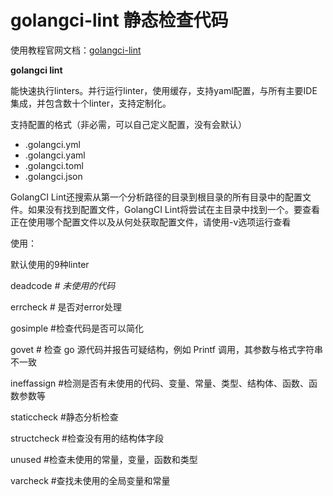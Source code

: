# golangci-lint 静态检查代码



使用教程官网文档：[golangci-lint](https://golangci-lint.run/usage/linters/)

**golangci lint**

能快速执行linters。并行运行linter，使用缓存，支持yaml配置，与所有主要IDE集成，并包含数十个linter，支持定制化。



支持配置的格式（非必需，可以自己定义配置，没有会默认）

- .golangci.yml
- .golangci.yaml
- .golangci.toml
- .golangci.json

GolangCI Lint还搜索从第一个分析路径的目录到根目录的所有目录中的配置文件。如果没有找到配置文件，GolangCI Lint将尝试在主目录中找到一个。要查看正在使用哪个配置文件以及从何处获取配置文件，请使用-v选项运行查看



使用：

默认使用的9种linter

deadcode *# 未使用的代码*

errcheck *#* 是否对error处理

gosimple #检查代码是否可以简化

govet # 检查 go 源代码并报告可疑结构，例如 Printf 调用，其参数与格式字符串不一致

ineffassign #检测是否有未使用的代码、变量、常量、类型、结构体、函数、函数参数等

staticcheck #静态分析检查

structcheck #检查没有用的结构体字段

unused #检查未使用的常量，变量，函数和类型

varcheck #查找未使用的全局变量和常量
